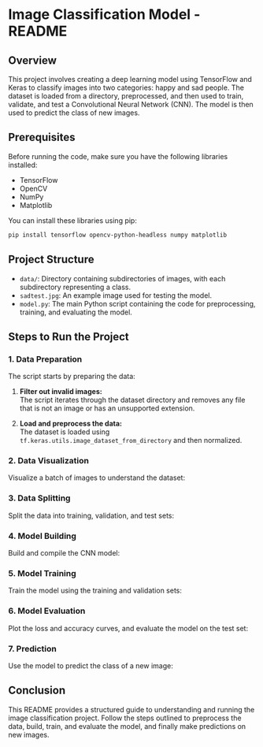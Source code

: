 # Image Classification Model - README

## Overview

This project involves creating a deep learning model using TensorFlow and Keras to classify images into two categories: happy and sad people. The dataset is loaded from a directory, preprocessed, and then used to train, validate, and test a Convolutional Neural Network (CNN). The model is then used to predict the class of new images.

## Prerequisites

Before running the code, make sure you have the following libraries installed:

- TensorFlow
- OpenCV
- NumPy
- Matplotlib

You can install these libraries using pip:

```bash
pip install tensorflow opencv-python-headless numpy matplotlib
```

## Project Structure

- `data/`: Directory containing subdirectories of images, with each subdirectory representing a class.
- `sadtest.jpg`: An example image used for testing the model.
- `model.py`: The main Python script containing the code for preprocessing, training, and evaluating the model.

## Steps to Run the Project

### 1. Data Preparation

The script starts by preparing the data:

1. **Filter out invalid images:**  
   The script iterates through the dataset directory and removes any file that is not an image or has an unsupported extension.

2. **Load and preprocess the data:**  
   The dataset is loaded using `tf.keras.utils.image_dataset_from_directory` and then normalized.

### 2. Data Visualization

Visualize a batch of images to understand the dataset:

### 3. Data Splitting

Split the data into training, validation, and test sets:

### 4. Model Building

Build and compile the CNN model:

### 5. Model Training

Train the model using the training and validation sets:

### 6. Model Evaluation

Plot the loss and accuracy curves, and evaluate the model on the test set:

### 7. Prediction

Use the model to predict the class of a new image:

## Conclusion

This README provides a structured guide to understanding and running the image classification project. Follow the steps outlined to preprocess the data, build, train, and evaluate the model, and finally make predictions on new images.

